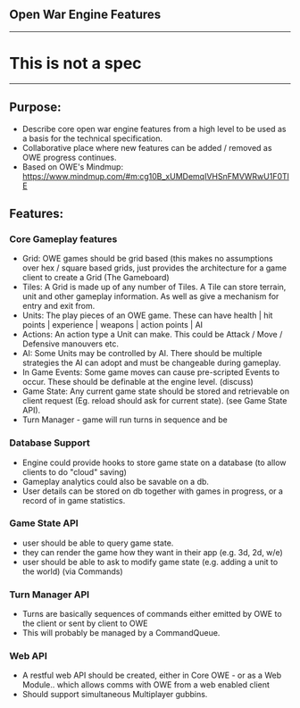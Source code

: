 ## Open War Engine Features

--------------------
# This is not a spec
--------------------

## Purpose:

- Describe core open war engine features from a high level to be used as a basis for the technical specification.
- Collaborative place where new features can be added / removed as OWE progress continues.
- Based on OWE's Mindmup: https://www.mindmup.com/#m:cg10B_xUMDemqIVHSnFMVWRwU1F0TlE

## Features:

### Core Gameplay features
- Grid: OWE games should be grid based (this makes no assumptions over hex / square based grids, just 
provides the architecture for a game client to create a Grid (The Gameboard)
- Tiles: A Grid is made up of any number of Tiles. A Tile can store terrain, unit and other gameplay information.
As well as give a mechanism for entry and exit from.
- Units: The play pieces of an OWE game. These can have health | hit points | experience | weapons | action points | AI
- Actions: An action type a Unit can make.  This could be Attack / Move / Defensive manouvers etc.
- AI: Some Units may be controlled by AI.  There should be multiple strategies the AI can adopt and must be changeable 
during gameplay.
- In Game Events: Some game moves can cause pre-scripted Events to occur.  These should be definable at the engine level. 
(discuss)
- Game State: Any current game state should be stored and retrievable on client request (Eg. reload should ask for
current state). (see Game State API).
- Turn Manager - game will run turns in sequence and be  

### Database Support
- Engine could provide hooks to store game state on a database (to allow clients to do "cloud" saving)
- Gameplay analytics could also be savable on a db.
- User details can be stored on db together with games in progress, or a record of in game statistics.

### Game State API
- user should be able to query game state.
- they can render the game how they want in their app (e.g. 3d, 2d, w/e)
- user should be able to ask to modify game state (e.g. adding a unit to the world) (via Commands)

### Turn Manager API
- Turns are basically sequences of commands either emitted by OWE to the client or sent by client to OWE
- This will probably be managed by a CommandQueue.

### Web API
- A restful web API should be created, either in Core OWE - or as a Web Module.. which allows comms with OWE from 
a web enabled client 
- Should support simultaneous Multiplayer gubbins.